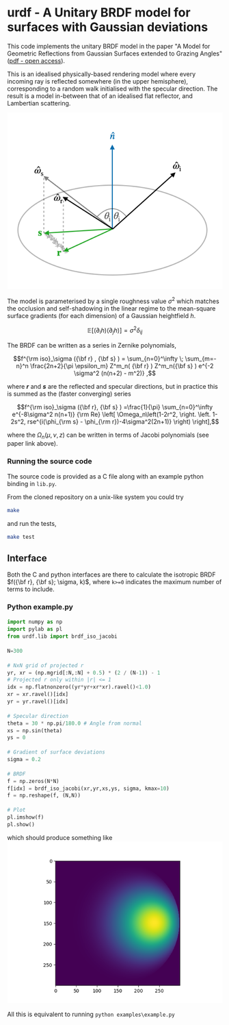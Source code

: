 urdf - A Unitary BRDF model for surfaces with Gaussian deviations
======

This code implements the unitary BRDF model in the paper "A Model for Geometric Reflections from Gaussian Surfaces extended to Grazing Angles" ([pdf - open access](./paper/gauss_reflections.pdf)).

This is an idealised physically-based rendering model where every incoming ray is reflected somewhere (in the upper hemisphere), corresponding to a random walk initialised with the specular direction. The result is a model in-between that of an idealised flat reflector, and Lambertian scattering. 

![A random walk about the specular direction](./paper/ray-cartoon.png)

The model is parameterised by a single roughness value $\sigma^2$ which matches the occlusion and self-shadowing in the linear regime to the mean-square surface gradients (for each dimension) of a Gaussian heightfield $h$.

```math
\mathbb{E}\left[(\partial_i h)(\partial_j h)\right] = \sigma^2 \delta_{ij}
```
The BRDF can be written as a series in Zernike polynomials,
```math
f^{\rm iso}_\sigma ({\bf r} , {\bf s} ) = \sum_{n=0}^\infty \; \sum_{m=-n}^n \frac{2n+2}{\pi \epsilon_m} Z^m_n( {\bf r} ) Z^m_n({\bf s} ) e^{-2 \sigma^2 (n(n+2) - m^2)} ,
```
where ***r*** and ***s*** are the reflected and specular directions, but in practice this is summed as the (faster converging) series
```math
f^{\rm iso}_\sigma ({\bf r}, {\bf s} ) =\frac{1}{\pi} \sum_{n=0}^\infty e^{-8\sigma^2 n(n+1)} {\rm Re} \left[ \Omega_n\left(1-2r^2, \right. \left. 1-2s^2, rse^{i(\phi_{\rm s} - \phi_{\rm r})-4\sigma^2(2n+1)} \right) \right],
```
where the $\Omega_n(\mu,\nu,z)$ can be written in terms of Jacobi polynomials (see paper link above).

### Running the source code

The source code is provided as a C file along with an example python binding in `lib.py`.

From the cloned repository on a unix-like system you could try
```bash
make
```
and run the tests,
```bash
make test
```

## Interface

Both the C and python interfaces are there to calculate the isotropic BRDF $f({\bf r}, {\bf s}; \sigma, k)$, where `k>=0` indicates the maximum number of terms to include.

### Python example.py

```python
import numpy as np
import pylab as pl
from urdf.lib import brdf_iso_jacobi

N=300

# NxN grid of projected r
yr, xr = (np.mgrid[:N,:N] + 0.5) * (2 / (N-1)) - 1 
# Projected r only within |r| <= 1
idx = np.flatnonzero((yr*yr+xr*xr).ravel()<1.0)
xr = xr.ravel()[idx]
yr = yr.ravel()[idx]

# Specular direction
theta = 30 * np.pi/180.0 # Angle from normal
xs = np.sin(theta)
ys = 0

# Gradient of surface deviations
sigma = 0.2

# BRDF
f = np.zeros(N*N)
f[idx] = brdf_iso_jacobi(xr,yr,xs,ys, sigma, kmax=10)
f = np.reshape(f, (N,N))

# Plot
pl.imshow(f)
pl.show()

```
which should produce something like
![BRDF samples](examples/example.png)

All this is equivalent to running `python examples\example.py`

